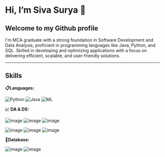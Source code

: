 # Hi, I’m Siva Surya 👋
## Welcome to my Github profile
I'm MCA graduate with a strong foundation in Software Development and Data Analysis, proficient in programming languages like Java, Python, and SQL. Skilled in developing and optimizing applications with a focus on delivering efficient, scalable, and user-friendly solutions.
***

## Skills
**📋Languages:**

![Python](https://github.com/user-attachments/assets/ea442310-42d7-4fd0-8357-5efb8159d8da) 
![Java](https://github.com/user-attachments/assets/4a9684bc-9bff-4c25-b53f-d1c27f0271c4)
![ML](https://img.icons8.com/ios-filled/50/ffffff/artificial-intelligence.png)




**📈 DA & DS:**

![image](https://github.com/user-attachments/assets/e707f241-b05b-42ae-a7fc-3485199de03a)
![image](https://github.com/user-attachments/assets/a8458510-1bf5-4953-abf5-fba7bf4dab7d)
![image](https://github.com/user-attachments/assets/de053a1a-cbdf-4247-9eeb-8c3992d797ce)

![image](https://github.com/user-attachments/assets/9fd84460-9e32-4561-9c6c-0a689078ea2f)
![image](https://github.com/user-attachments/assets/8b390353-3c75-4db1-9778-58dfa798f5ed)
![image](https://github.com/user-attachments/assets/36e72410-058d-4879-be09-f65745ba231d)

**💾Database:**

![image](https://github.com/user-attachments/assets/cfad40c0-af34-44ff-8815-fd20f1c9f26b)
![image](https://github.com/user-attachments/assets/4b811be6-e679-4035-93b8-57fd453ab354)
